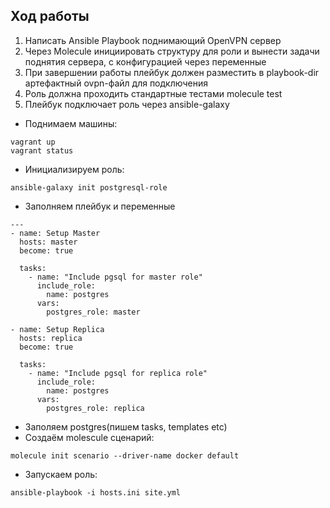 ## **Ход работы**

1. Написать Ansible Playbook поднимающий OpenVPN сервер
2. Через Molecule инициировать структуру для роли и вынести задачи поднятия сервера, с конфигурацией через переменные
3. При завершении работы плейбук должен разместить в playbook-dir артефактный ovpn-файл для подключения
4. Роль должна проходить стандартные тестами molecule test
5. Плейбук подключает роль через ansible-galaxy

- Поднимаем машины:
```
vagrant up
vagrant status
```

- Инициализируем роль:
```
ansible-galaxy init postgresql-role
```
- Заполняем плейбук и переменные

```
---
- name: Setup Master
  hosts: master
  become: true

  tasks:
    - name: "Include pgsql for master role"
      include_role:
        name: postgres
      vars:
        postgres_role: master

- name: Setup Replica
  hosts: replica
  become: true

  tasks:
    - name: "Include pgsql for replica role"
      include_role:
        name: postgres
      vars:
        postgres_role: replica
```

- Заполяем postgres(пишем tasks, templates etc)
- Создаём molescule сценарий:

```
molecule init scenario --driver-name docker default
```

- Запускаем роль:

```
ansible-playbook -i hosts.ini site.yml

```
